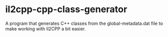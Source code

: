 # il2cpp-cpp-class-generator
 A program that generates C++ classes from the global-metadata.dat file to make working with Il2CPP a bit easier.
